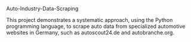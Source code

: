 Auto-Industry-Data-Scraping 

This project demonstrates a systematic approach, using the Python programming language, to scrape auto data from specialized automotive websites in Germany, such as autoscout24.de and autobranche.org.
